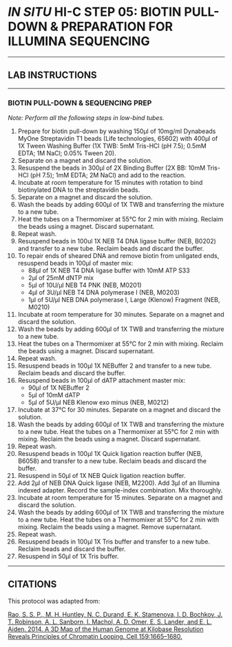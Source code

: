 # _IN SITU_ HI-C STEP 05: BIOTIN PULL-DOWN & PREPARATION FOR ILLUMINA SEQUENCING 
---
## LAB INSTRUCTIONS 
---
### BIOTIN PULL-DOWN & SEQUENCING PREP
_Note: Perform all the following steps in low-bind tubes._


1) Prepare for biotin pull-down by washing 150μl of 10mg/ml Dynabeads MyOne Streptavidin T1 beads (Life technologies, 65602) with 400μl of 1X Tween Washing Buffer (1X TWB: 5mM Tris-HCl (pH 7.5); 0.5mM EDTA; 1M NaCl; 0.05% Tween 20). 
2) Separate on a magnet and discard the solution.
3) Resuspend the beads in 300μl of 2X Binding Buffer (2X BB: 10mM Tris-HCl (pH 7.5); 1mM EDTA; 2M NaCl) and add to the reaction. 
4) Incubate at room temperature for 15 minutes with rotation to bind biotinylated DNA
to the streptavidin beads.
5) Separate on a magnet and discard the solution.
6) Wash the beads by adding 600μl of 1X TWB and transferring the mixture to a new tube. 
7) Heat the tubes on a Thermomixer at 55°C for 2 min with mixing. Reclaim the beads using a magnet. Discard supernatant.
8) Repeat wash.
9) Resuspend beads in 100ul 1X NEB T4 DNA ligase buffer (NEB, B0202) and transfer to a new tube. Reclaim beads and discard the buffer.
10) To repair ends of sheared DNA and remove biotin from unligated ends, resuspend beads in 100μl of master mix:
    - 88μl of 1X NEB T4 DNA ligase buffer with 10mM ATP S33
    - 2μl of 25mM dNTP mix
    - 5μl of 10U/μl NEB T4 PNK (NEB, M0201)
    - 4μl of 3U/μl NEB T4 DNA polymerase I (NEB, M0203)
    - 1μl of 5U/μl NEB DNA polymerase I, Large (Klenow) Fragment (NEB, M0210)
11) Incubate at room temperature for 30 minutes. Separate on a magnet and discard the solution.
12) Wash the beads by adding 600μl of 1X TWB and transferring the mixture to a new tube.
13) Heat the tubes on a Thermomixer at 55°C for 2 min with mixing. Reclaim the beads using a magnet. Discard supernatant.
14) Repeat wash.
15) Resuspend beads in 100μl 1X NEBuffer 2 and transfer to a new tube. Reclaim beads and discard the buffer.
16) Resuspend beads in 100μl of dATP attachment master mix:
    - 90μl of 1X NEBuffer 2
    - 5μl of 10mM dATP
    - 5μl of 5U/μl NEB Klenow exo minus (NEB, M0212)
17) Incubate at 37°C for 30 minutes. Separate on a magnet and discard the solution.
18) Wash the beads by adding 600μl of 1X TWB and transferring the mixture to a new tube. Heat the tubes on a Thermomixer at 55°C for 2 min with mixing. Reclaim the beads using a magnet. Discard supernatant.
19) Repeat wash.
20) Resuspend beads in 100μl 1X Quick ligation reaction buffer (NEB, B6058) and transfer to a new tube. Reclaim beads and discard the buffer.
21) Resuspend in 50μl of 1X NEB Quick ligation reaction buffer.
22) Add 2μl of NEB DNA Quick ligase (NEB, M2200). Add 3μl of an Illumina indexed adapter. Record the sample-index combination. Mix thoroughly.
23) Incubate at room temperature for 15 minutes. Separate on a magnet and discard the solution.
24) Wash the beads by adding 600μl of 1X TWB and transferring the mixture to a new tube. Heat the tubes on a Thermomixer at 55°C for 2 min with mixing. Reclaim the beads using a magnet. Remove supernatant.
25) Repeat wash.
26) Resuspend beads in 100μl 1X Tris buffer and transfer to a new tube. Reclaim beads and discard the buffer.
27) Resuspend in 50μl of 1X Tris buffer.
---
## CITATIONS

This protocol was adapted from:

[Rao, S. S. P., M. H. Huntley, N. C. Durand, E. K. Stamenova, I. D. Bochkov, J. T. Robinson, A. L. Sanborn, I. Machol, A. D. Omer, E. S. Lander, and E. L. Aiden. 2014. A 3D Map of the Human Genome at Kilobase Resolution Reveals Principles of Chromatin Looping. Cell 159:1665–1680.](https://www.sciencedirect.com/science/article/pii/S0092867414014974)



   
